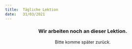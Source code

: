 ```yaml
---
title:  Tägliche Lektion
date:   31/03/2021
---
```


### <center>Wir arbeiten noch an dieser Lektion.</center>
<center>Bitte komme später zurück.</center>